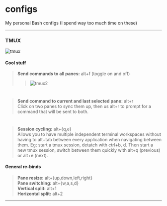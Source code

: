 # configs
My personal Bash configs (I spend way too much time on these)  

---
### TMUX
![tmux](https://cloud.githubusercontent.com/assets/22798226/23110917/a7294932-f6d9-11e6-9c5f-8e64dceae768.png)

#### Cool stuff
> **Send commands to all panes:** alt+f (toggle on and off)  
>> ![tmux2](https://sanctum.geek.nz/arabesque/wp-content/uploads/2012/08/synchronize-panes.gif)   
#
> **Send command to current and last selected pane:** alt+r  
     Click on two panes to sync them up, then us alt+r to prompt for a command that will be sent
     to both.
#
> **Session cycling:** alt+{q,e}  
   Allows you to have multiple independent terminal workspaces without having to alt+tab between 
     every application when navigating between them. Eg; 
     start a tmux session, detatch with ctrl+b, d. Then start a new
     tmux session, switch between them quickly with alt+q (previous) or alt+e (next).

#### General re-binds
> **Pane resize:** alt+{up,down,left,right}  
**Pane switching:** alt+{w,a,s,d}    
**Vertical split:** alt+1  
**Horizontal split:** alt+2  


----
